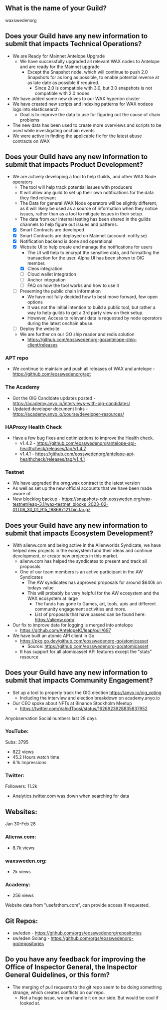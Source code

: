 ## What is the name of your Guild?

waxswedenorg

## Does your Guild have any new information to submit that impacts Technical Operations?
- We are Ready for Mainnet Antelope Upgrade
    - We have successfully upgraded all relevant WAX nodes to Antelope and are ready for the Mainnet upgrade
        - Except the Snapshot node, which will continue to push 2.0 Snapshots for as long as possible, to enable potential reverse at as late date as possible if required. 
            - Since 2.0 is compatible with 3.0, but 3.0 snapshots is not compatible with 2.0 nodes
- We have added some new drives to our WAX hyperion cluster
- We have created new scripts and indexing patterns for WAX nodeos logs into elasticsearch
    - Goal is to improve the data to use for figuring out the cause of chain problems
- The new data has been used to create more overviews and scripts to be used while investigating onchain events
- We were active in finding the applicable fix for the latest abuse contracts on WAX

## Does your Guild have any new information to submit that impacts Product Development?
- We are actively developing a tool to help Guilds, and other WAX Node operators
    - The tool will help track potential issues with producers
    - It will allow any guild to set up their own notifications for the data they find relevant
    - The Data for general WAX Node operators will be slightly different, as it will likely be used as a source of information when they notice issues, rather than as a tool to mitigate issues in their setup. 
    - The data from our internal testing has been shared in the guilds channels to help figure out issues and patterns. 
    - [x] Smart Contracts are developed
    - [x] Smart Contracts are deployed on Mainnet (account: notify.se)
    - [x] Notification backend is done and operational
    - [x] Website UI to help create and manage the notifications for users
        - The UI will help to encrypt the sensitive data, and formatting the transaction for the user. Alpha UI has been shown to OIG member.
        - [x] Cleos integration
        - [ ] Cloud wallet integration
        - [ ] Anchor integration
        - [ ] FAQ on how the tool works and how to use it
    - [ ] Presenting the public chain information
        - We have not fully decided how to best move forward, few open options
        - It was not the initial intention to build a public tool, but rather a way to help guilds to get a 3rd party view on their setup.
        - However, Access to relevant data is requested by node operators during the latest onchain abuse.
    - [ ] Deploy the website
    - We are further on our GO ship reader and redis solution
	    - https://github.com/eosswedenorg-go/antelope-ship-client/releases



### APT repo
- We continue to maintain and push all releases of WAX and antelope - https://github.com/eosswedenorg/apt

### The Academy
- Got the OIG Candidate updates posted - https://academy.anyo.io/interviews-with-oig-candidates/
- Updated developer document links - https://academy.anyo.io/course/developer-resources/

### HAProxy Health Check
- Have a few bug fixes and optimizations to improve the Health check. 
	- v1.4.2 - https://github.com/eosswedenorg/antelope-api-healthcheck/releases/tag/v1.4.2
	- v1.4.1 - https://github.com/eosswedenorg/antelope-api-healthcheck/releases/tag/v1.4.1

### Testnet
- We have upgraded the orng.wax contract to the latest version
- As well as set up the new official accounts that we have been made aware of. 
- New blocklog backup - https://snapshots-cdn.eossweden.org/wax-testnet/leap-3.1/wax-testnet_blocks_2023-02-01T06_30_01_915_198697121.bin.tar.gz

## Does your Guild have any new information to submit that impacts Ecosystem Development?
- With alienw.com and being active in the Alienworlds Syndicate, we have helped new projects in the ecosystem fund their ideas and continue development, or create new projects in this market. 
    - alienw.com has helped the syndicates to present and track all proposals
    - One of our team members is an active participant in the AW Syndicates
        - The AW syndicates has approved proposals for around $640k on todays value
        - This will probably be very helpful for the AW ecosystem and the WAX ecosystem at large
            - The funds has gone to Games, art, tools, apis and different community engagement activities and more.
            - List of proposals that have passed can be found here: https://alienw.com/
- Our fix to improve data for logging is merged into antelope
	- https://github.com/AntelopeIO/leap/pull/697
- We have built an atomic API client in Go
    - https://pkg.go.dev/github.com/eosswedenorg-go/atomicasset 
        - Source: https://github.com/eosswedenorg-go/atomicasset
    - It has support for all atomicasset API features except the "stats" resource

## Does your Guild have any new information to submit that impacts Community Engagement?
- Set up a tool to properly track the OIG election https://anyo.io/oig_voting
	- Including the interview and election breakdown on academy.anyo.io
- Our CEO spoke about NFTs at Binance Stockholm Meetup
    - https://twitter.com/VahidToosi/status/1626923928835837952

Anyobservation Social numbers last 28 days
### YouTube:
Subs: 3795
- 822 views
- 45.2 Hours watch time
- 6.1k Impressions

### Twitter:
Followers: 11.2k
- Analytics.twitter.com was down when searching for data

## Websites:
Jan 30-Feb 28
### Alienw.com:
- 8.7k views 
### waxsweden.org:
- 2k views 
### Academy:
- 256 views

Website data from "usefathom.com", can provide access if requested.

## Git Repos:
- sw/eden - https://github.com/orgs/eosswedenorg/repositories
- sw/eden Golang - https://github.com/orgs/eosswedenorg-go/repositories

## Do you have any feedback for improving the Office of Inspector General, the Inspector General Guidelines, or this form?
- The merging of pull requests to the git repo seem to be doing something strange, which creates conflicts on our repo.
    - Not a huge issue, we can handle it on our side. But would be cool if looked at.